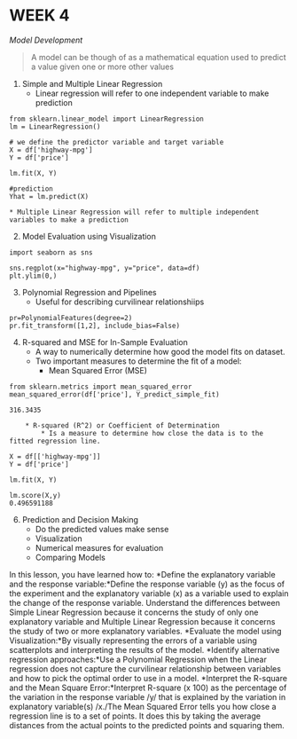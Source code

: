 # WEEK 4
*Model Development*
> A model can be though of as a mathematical equation used to predict a value given one or more other values

1. Simple and Multiple Linear Regression
	* Linear regression will refer to one independent variable to make prediction
```
from sklearn.linear_model import LinearRegression
lm = LinearRegression()

# we define the predictor variable and target variable
X = df['highway-mpg']
Y = df['price']

lm.fit(X, Y)

#prediction
Yhat = lm.predict(X)
```
	* Multiple Linear Regression will refer to multiple independent variables to make a prediction 
2. Model Evaluation using Visualization
```
import seaborn as sns

sns.regplot(x="highway-mpg", y="price", data=df)
plt.ylim(0,)
```
3. Polynomial Regression and Pipelines
	* Useful for describing curvilinear relationshiips
```
pr=PolynomialFeatures(degree=2)
pr.fit_transform([1,2], include_bias=False)
```

4. R-squared and MSE for In-Sample Evaluation
	* A way to numerically determine how good the model fits on dataset.
	* Two important measures to determine the fit of a model:
		* Mean Squared Error (MSE)
```
from sklearn.metrics import mean_squared_error
mean_squared_error(df['price'], Y_predict_simple_fit)

316.3435
```
		* R-squared (R^2) or Coefficient of Determination
			* Is a measure to determine how close the data is to the fitted regression line.
```
X = df[['highway-mpg']]
Y = df['price']

lm.fit(X, Y)

lm.score(X,y)
0.496591188
```
6. Prediction and Decision Making
	* Do the predicted values make sense
	* Visualization
	* Numerical measures for evaluation
	* Comparing Models

In this lesson, you have learned how to:
*Define the explanatory variable and the response variable:*Define the response variable (y) as the focus of the experiment and the explanatory variable (x) as a variable used to explain the change of the response variable. Understand the differences between Simple Linear Regression because it concerns the study of only one explanatory variable and Multiple Linear Regression because it concerns the study of two or more explanatory variables.
*Evaluate the model using Visualization:*By visually representing the errors of a variable using scatterplots and interpreting the results of the model.
*Identify alternative regression approaches:*Use a Polynomial Regression when the Linear regression does not capture the curvilinear relationship between variables and how to pick the optimal order to use in a model.
*Interpret the R-square and the Mean Square Error:*Interpret R-square (x 100) as the percentage of the variation in the response variable /y/  that is explained by the variation in explanatory variable(s) /x./The Mean Squared Error tells you how close a regression line is to a set of points. It does this by taking the average distances from the actual points to the predicted points and squaring them.
